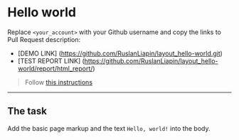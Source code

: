 # Hello world
Replace `<your_account>` with your Github username and copy the links to Pull Request description:
- [DEMO LINK] (https://github.com/RuslanLiapin/layout_hello-world.git)
- [TEST REPORT LINK] (https://github.com/RuslanLiapin/layout_hello-world/report/html_report/)

> Follow [this instructions](https://mate-academy.github.io/layout_task-guideline/#how-to-solve-the-layout-tasks-on-github)
___

## The task 
Add the basic page markup and the text `Hello, world!` into the body.
